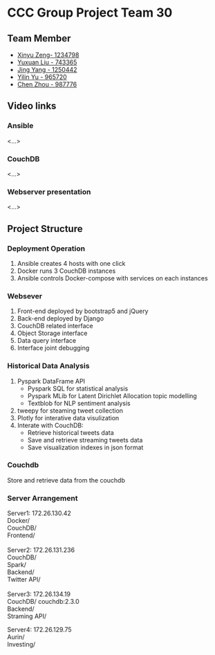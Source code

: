 # CCC Group Project Team 30

## Team Member
* [Xinyu Zeng- 1234798](https://github.com/jadeyyuu)
* [Yuxuan Liu - 743365](https://github.com/PatrickLiuyx)
* [Jing Yang - 1250442](https://github.com/ChelseaYang1130)
* [Yilin Yu - 965720](https://github.com/Hieler)
* [Chen Zhou - 987776](https://github.com/CZZHO)

## Video links
### Ansible
<...>

### CouchDB 
<...>

### Webserver presentation
<...>


## Project Structure

### Deployment Operation 
1. Ansible creates 4 hosts with one click
2. Docker runs 3 CouchDB instances
3. Ansible controls Docker-compose with services on each instances 

### Websever
1. Front-end deployed by bootstrap5 and jQuery
2. Back-end deployed by Django
3. CouchDB related interface
3. Object Storage interface
4. Data query interface
5. Interface joint debugging

### Historical Data Analysis
1. Pyspark DataFrame API
   - Pyspark SQL for statistical analysis
   - Pyspark MLib for Latent Dirichlet Allocation topic modelling
   - Textblob for NLP sentiment analysis
2. tweepy for steaming tweet collection
3. Plotly for interative data visulization
4. Interate with CouchDB:
   - Retrieve historical tweets data
   - Save and retrieve streaming tweets data
   - Save visualization indexes in json format

### Couchdb
Store and retrieve data from the couchdb


### Server Arrangement
Server1: 172.26.130.42
<br />Docker/
<br />CouchDB/ 
<br />Frontend/
<br />    
Server2: 172.26.131.236
<br />CouchDB/
    <br />Spark/
    <br />Backend/
    <br />Twitter API/
 <br />   
Server3: 172.26.134.19
   <br /> CouchDB/ couchdb:2.3.0
    <br />Backend/
    <br />Straming API/
 <br />  
    
Server4: 172.26.129.75
    <br />Aurin/
    <br />Investing/
    








